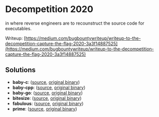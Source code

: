 # Decompetition 2020

in where reverse engineers are to recounstruct the source code for executables.

Writeup: [https://medium.com/bugbountywriteup/writeup-to-the-decompetition-capture-the-flag-2020-3a3f14887525](https://medium.com/bugbountywriteup/writeup-to-the-decompetition-capture-the-flag-2020-3a3f14887525)

## Solutions

* __baby-c__: \([source](./solutions/baby-c/source.c), [original binary](./solutions/baby-c/baby-c)\)
* __baby-cpp__: \([source](./solutions/baby-cpp/source.cpp), [original binary](./solutions/baby-cpp/baby-cpp)\)
* __baby-go__: \([source](./solutions/baby-go/source.go), [original binary](./solutions/baby-go/baby-go)\)
* __bitesize__: \([source](./solutions/bitesize/source.c), [original binary](./solutions/bitesize)\)
* __fabulous__: \([source](./solutions/fabulous/source.go), [original binary](./solutions/fabulous)\)
* __prime__: \([source](./solutions/prime/source.c), [original binary](./solutions/prime)\)
